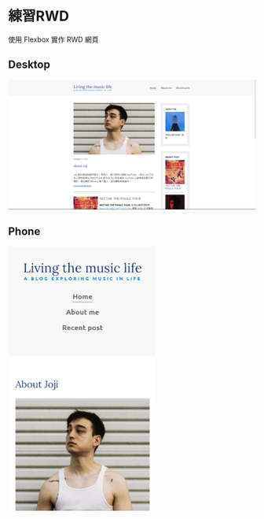 # 練習RWD

使用 Flexbox 實作 RWD 網頁  

## Desktop

<img src=/preview/desktop.png width=800 />

## Phone

<img src=/preview/phone.png width=300 />
